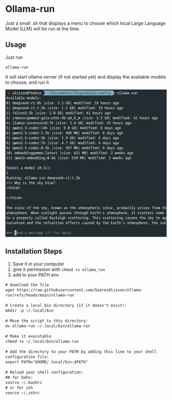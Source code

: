# Ollama-run

Just a small .sh that displays a menu to choose which local Large Language Model (LLM) will be run at the time.

## Usage

Just run

```{bash}
ollama-run
```

It will start ollama server (if not started yet) and display the available models to choose, and run it

![Example](example.png)

## Installation Steps

1) Save it in your computer
2) give it permission with `chmod +x ollama_run`
3) add to your PATH env

```{bash }
# download the file
wget https://raw.githubusercontent.com/SoaresAlisson/ollama-run/refs/heads/main/ollama-run

# Create a local bin directory (if it doesn't exist):
mkdir -p ~/.local/bin

# Move the script to this directory:
mv ollama-run ~/.local/bin/ollama-run

# Make it executable
chmod +x ~/.local/bin/ollama-run

# Add the directory to your PATH by adding this line to your shell configuration file:
export PATH="$HOME/.local/bin:$PATH"

# Reload your shell configuration:
## for bahs:
source ~/.bashrc  
# or for zsh 
source ~/.zshrc
```
